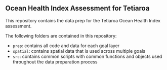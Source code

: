 ## Ocean Health Index Assessment for Tetiaroa

This repository contains the data prep for the Tetiaroa Ocean Health Index assessment.

The following folders are contained in this repository:

- `prep`: contains all code and data for each goal layer
- `spatial`: contains spatial data that is used across multiple goals
- `src`: contains common scripts with common functions and objects used throughout the data preparation process

